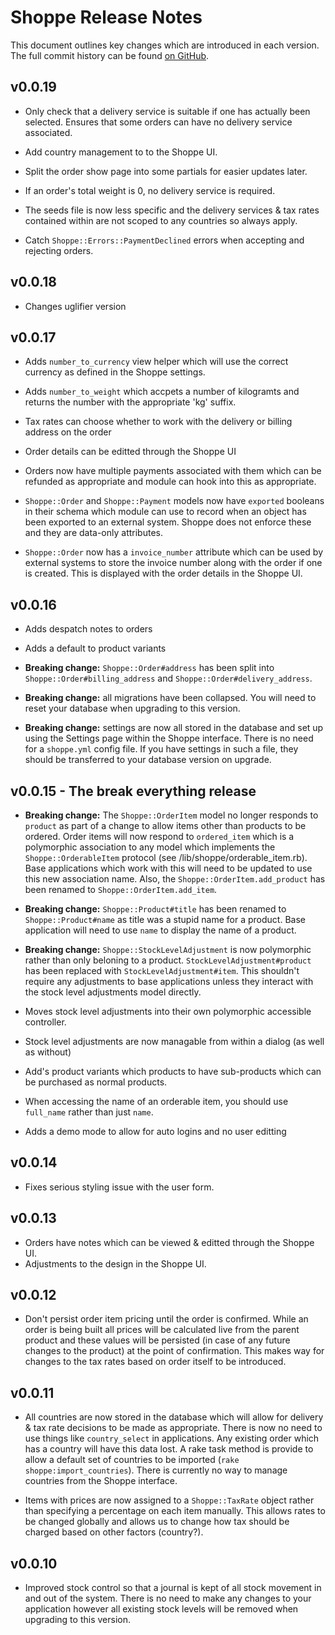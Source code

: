 # Shoppe Release Notes

This document outlines key changes which are introduced in each version. The full commit history can be found [on GitHub](http://github.com/tryshoppe/core).

## v0.0.19

* Only check that a delivery service is suitable if one has actually been selected. Ensures that
  some orders can have no delivery service associated.

* Add country management to to the Shoppe UI.

* Split the order show page into some partials for easier updates later.

* If an order's total weight is 0, no delivery service is required.

* The seeds file is now less specific and the delivery services & tax rates contained within
  are not scoped to any countries so always apply.

* Catch `Shoppe::Errors::PaymentDeclined` errors when accepting and rejecting orders.

## v0.0.18

* Changes uglifier version

## v0.0.17

* Adds `number_to_currency` view helper which will use the correct currency as defined in the
  Shoppe settings.

* Adds `number_to_weight` which accpets a number of kilogramts and returns the number with the
  appropriate 'kg' suffix.
  
* Tax rates can choose whether to work with the delivery or billing address on the order

* Order details can be editted through the Shoppe UI

* Orders now have multiple payments associated with them which can be refunded as appropriate
  and module can hook into this as appropriate.

* `Shoppe::Order` and `Shoppe::Payment` models now have `exported` booleans in their schema
  which module can use to record when an object has been exported to an external system. 
  Shoppe does not enforce these and they are data-only attributes. 

* `Shoppe::Order` now has a `invoice_number` attribute which can be used by external systems
  to store the invoice number along with the order if one is created. This is displayed with the
  order details in the Shoppe UI.

## v0.0.16

* Adds despatch notes to orders

* Adds a default to product variants

* **Breaking change:** `Shoppe::Order#address` has been split into `Shoppe::Order#billing_address`
  and `Shoppe::Order#delivery_address`.

* **Breaking change:** all migrations have been collapsed. You will need to reset your database
  when upgrading to this version.
  
* **Breaking change:** settings are now all stored in the database and set up using the 
  Settings page within the Shoppe interface. There is no need for a `shoppe.yml` config
  file. If you have settings in such a file, they should be transferred to your database
  version on upgrade.

## v0.0.15 - The break everything release

* **Breaking change:** The `Shoppe::OrderItem` model no longer responds to `product` as part 
  of a change to allow items other than products to be ordered. Order items will now respond
  to `ordered_item` which is a polymorphic association to any model which implements the 
  `Shoppe::OrderableItem` protocol (see /lib/shoppe/orderable_item.rb). Base applications
  which work with this will need to be updated to use this new association name. Also, the
  `Shoppe::OrderItem.add_product` has been renamed to `Shoppe::OrderItem.add_item`.

* **Breaking change:** `Shoppe::Product#title` has been renamed to `Shoppe::Product#name`
  as title was a stupid name for a product. Base application will need to use `name` to 
  display the name of a product.
  
* **Breaking change:** `Shoppe::StockLevelAdjustment` is now polymorphic rather than only
  beloning to a product. `StockLevelAdjustment#product` has been replaced with 
  `StockLevelAdjustment#item`. This shouldn't require any adjustments to base applications
  unless they interact with the stock level adjustments model directly.
  
* Moves stock level adjustments into their own polymorphic accessible controller.

* Stock level adjustments are now managable from within a dialog (as well as without)

* Add's product variants which products to have sub-products which can be purchased as
  normal products.

* When accessing the name of an orderable item, you should use `full_name` rather than just
  `name`.
  
* Adds a demo mode to allow for auto logins and no user editting

## v0.0.14

* Fixes serious styling issue with the user form.

## v0.0.13

* Orders have notes which can be viewed & editted through the Shoppe UI.
* Adjustments to the design in the Shoppe UI.

## v0.0.12

* Don't persist order item pricing until the order is confirmed. While an order is being built
  all prices will be calculated live from the parent product and these values will be persisted
  (in case of any future changes to the product) at the point of confirmation. This makes way for
  changes to the tax rates based on order itself to be introduced.

## v0.0.11

* All countries are now stored in the database which will allow for delivery & tax rate decisions to
  be made as appropriate. There is now no need to use things like `country_select` in applications.
  Any existing order which has a country will have this data lost. A rake task method is provide to
  allow a default set of countries to be imported (`rake shoppe:import_countries`). There is
  currently no way to manage countries from the Shoppe interface.

* Items with prices are now assigned to a `Shoppe::TaxRate` object rather than specifying a
  percentage on each item manually. This allows rates to be changed globally and allows us to change
  how tax should be charged based
  on other factors (country?).

## v0.0.10

* Improved stock control so that a journal is kept of all stock movement in and out of the system.
  There is no need to make any changes to your application however all existing stock levels will be
  removed when upgrading to this version.
